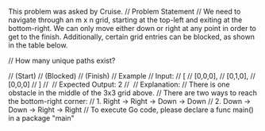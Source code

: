This problem was asked by Cruise.
// Problem Statement
// We need to navigate through an m x n grid, starting at the top-left and exiting at the bottom-right. We can only move either down or right at any point in order to get to the finish. Additionally, certain grid entries can be blocked, as shown in the table below.

// How many unique paths exist?

// (Start)
// (Blocked)
// (Finish)
// Example
// Input:
// [
//   [0,0,0],
//   [0,1,0],
//   [0,0,0]
// ]
// ​
// Expected Output: 2
// ​
// Explanation:
// There is one obstacle in the middle of the 3x3 grid above.
// There are two ways to reach the bottom-right corner:
// 1. Right -> Right -> Down -> Down
// 2. Down -> Down -> Right -> Right
// To execute Go code, please declare a func main() in a package "main"
